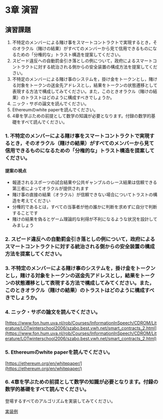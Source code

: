 # 3章 演習

## 演習課題
1. 不特定のメンバーによる賭け事をスマートコントラクトで実現するとき，そのオラクル（賭けの結果）がすべてのメンバーから見て信用できるものになるための「分権的な」トラスト構造を提案してください。
1. スピード違反への自動罰金引き落としの例について，政府によるスマートコントラクトに対する統治される側からの安全装置の構成方法を提案してください。
1. 不特定のメンバーによる賭け事のシステムを，掛け金をトークンとし，賭ける対象をトークンの送金先アドレスとし，結果をトークンの状態遷移として表現する方法で構成してみてください。また，このときオラクル（賭けの結果）のトラストはどのように構成すべきでしょうか。
1. ニック・サボの論文を読んでください。
1. Ethereumのwhite paperを読んでください。
1. 4章を学ぶための前提として数学の知識が必要となります。付録の数学的基礎をすべて読んでください。


###  1. 不特定のメンバーによる賭け事をスマートコントラクトで実現するとき，そのオラクル（賭けの結果）がすべてのメンバーから見て信用できるものになるための「分権的な」トラスト構造を提案してください。

#### 提案の視点

* 報道されるスポーツの試合結果や公共ギャンブルのレース結果は信頼できる第三者によってオラクルが提供されます
* 賭け事の直接の結果（オラクル）が信頼できない場合についてトラストの構造を考えてください
* 分権的であるとは，すべての当事者が他の誰かに判断を求めずに自分で判断することです
* 賭けの結果を偽るとゲーム理論的な利得が不利になるような状況を設計してみましょう


### 2. スピード違反への自動罰金引き落としの例について，政府によるスマートコントラクトに対する統治される側からの安全装置の構成方法を提案してください。



### 3. 不特定のメンバーによる賭け事のシステムを，掛け金をトークンとし，賭ける対象をトークンの送金先アドレスとし，結果をトークンの状態遷移として表現する方法で構成してみてください。また，このときオラクル（賭けの結果）のトラストはどのように構成すべきでしょうか。

### 4. ニック・サボの論文を読んでください。

[https://www.fon.hum.uva.nl/rob/Courses/InformationInSpeech/CDROM/Literature/LOTwinterschool2006/szabo.best.vwh.net/smart_contracts_2.html](https://www.fon.hum.uva.nl/rob/Courses/InformationInSpeech/CDROM/Literature/LOTwinterschool2006/szabo.best.vwh.net/smart_contracts_2.html)

### 5. Ethereumのwhite paperを読んでください。

[https://ethereum.org/en/whitepaper/](https://ethereum.org/en/whitepaper/)


### 6. 4章を学ぶための前提として数学の知識が必要となります。付録の数学的基礎をすべて読んでください。

登場するすべてのアルゴリズムを実装してみてください。

[実装例](./appendix.md)